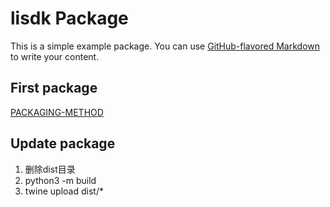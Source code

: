 # lisdk Package

This is a simple example package. You can use
[GitHub-flavored Markdown](https://guides.github.com/features/mastering-markdown/)
to write your content.

## First package
[PACKAGING-METHOD](https://packaging.python.org/en/latest/tutorials/packaging-projects/)

## Update package
1. 删除dist目录
2. python3 -m build
3. twine upload dist/*